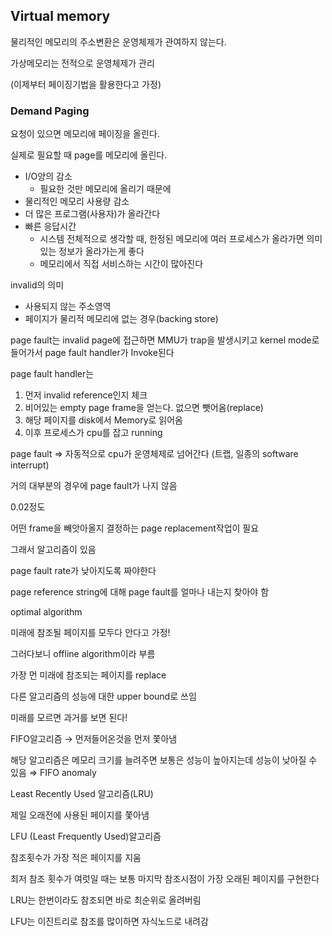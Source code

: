## Virtual memory

물리적인 메모리의 주소변환은 운영체제가 관여하지 않는다.

가상메모리는 전적으로 운영체제가 관리

(이제부터 페이징기법을 활용한다고 가정)

### Demand Paging


요청이 있으면 메모리에 페이징을 올린다.

실제로 필요할 때 page를 메모리에 올린다.

- I/O양의 감소
    - 필요한 것만 메모리에 올리기 때문에
- 물리적인 메모리 사용량 감소
- 더 많은 프로그램(사용자)가 올라간다
- 빠른 응답시간
    - 시스템 전체적으로 생각할 때, 한정된 메모리에 여러 프로세스가 올라가면 의미있는 정보가 올라가는게 좋다
    - 메모리에서 직접 서비스하는 시간이 많아진다

invalid의 의미

- 사용되지 않는 주소영역
- 페이지가 물리적 메모리에 없는 경우(backing store)


page fault는 invalid page에 접근하면 MMU가 trap을 발생시키고 kernel mode로 들어가서 page fault handler가 Invoke된다

page fault handler는

1. 먼저 invalid reference인지 체크
2. 비어있는 empty page frame을 얻는다. 없으면 뺏어옴(replace)
3. 해당 페이지를 disk에서 Memory로 읽어옴
4. 이후 프로세스가 cpu를 잡고 running

page fault ⇒ 자동적으로 cpu가 운영체제로 넘어간다 (트랩, 일종의 software interrupt)

거의 대부분의 경우에 page fault가 나지 않음

0.02정도


어떤 frame을 빼앗아올지 결정하는 page replacement작업이 필요

그래서 알고리즘이 있음

page fault rate가 낮아지도록 짜야한다

page reference string에 대해 page fault를 얼마나 내는지 찾아야 함


optimal algorithm

미래에 참조될 페이지를 모두다 안다고 가정!

그러다보니 offline algorithm이라 부름

가장 먼 미래에 참조되는 페이지를 replace

다른 알고리즘의 성능에 대한 upper bound로 쓰임


미래를 모르면 과거를 보면 된다!

FIFO알고리즘 → 먼저들어온것을 먼저 쫓아냄

해당 알고리즘은 메모리 크기를 늘려주면 보통은 성능이 높아지는데 성능이 낮아질 수 있음 ⇒ FIFO anomaly


Least Recently Used 알고리즘(LRU)

제일 오래전에 사용된 페이지를 쫓아냄


LFU (Least Frequently Used)알고리즘

참조횟수가 가장 적은 페이지를 지움

최저 참조 횟수가 여럿일 때는 보통 마지막 참조시점이 가장 오래된 페이지를 구현한다


LRU는 한번이라도 참조되면 바로 최순위로 올려버림

LFU는 이진트리로 참조를 많이하면 자식노드로 내려감